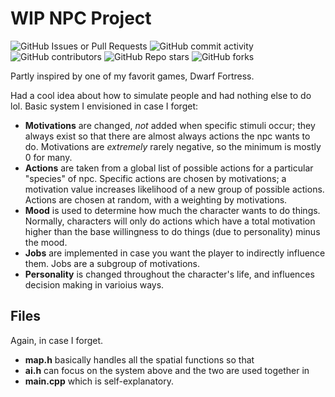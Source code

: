 # WIP NPC Project

![GitHub Issues or Pull Requests](https://img.shields.io/github/issues/minglangdu/Simulation)
![GitHub commit activity](https://img.shields.io/github/commit-activity/t/minglangdu/Simulation)
![GitHub contributors](https://img.shields.io/github/contributors/minglangdu/Simulation)
![GitHub Repo stars](https://img.shields.io/github/stars/minglangdu/Simulation)
![GitHub forks](https://img.shields.io/github/forks/minglangdu/Simulation)

Partly inspired by one of my favorit games, Dwarf Fortress.

Had a cool idea about how to simulate people and had nothing else to do lol.
Basic system I envisioned in case I forget:

- **Motivations** are changed, *not* added when specific stimuli occur; they always exist so that there are almost always actions the npc wants to do. Motivations are *extremely* rarely negative, so the minimum is mostly 0 for many.
- **Actions** are taken from a global list of possible actions for a particular "species" of npc. Specific actions are chosen by motivations; a motivation value increases likelihood of a new group of possible actions. Actions are chosen at random, with a weighting by motivations.
- **Mood** is used to determine how much the character wants to do things. Normally, characters will only do actions which have a total motivation higher than the base willingness to do things (due to personality) minus the mood.
- **Jobs** are implemented in case you want the player to indirectly influence them. Jobs are a subgroup of motivations.
- **Personality** is changed throughout the character's life, and influences decision making in varioius ways. 

## Files

Again, in case I forget.

- **map.h** basically handles all the spatial functions so that
- **ai.h** can focus on the system above and the two are used together in
- **main.cpp** which is self-explanatory.
